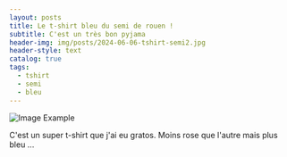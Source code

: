 ```yaml
---
layout: posts
title: Le t-shirt bleu du semi de rouen !
subtitle: C'est un très bon pyjama
header-img: img/posts/2024-06-06-tshirt-semi2.jpg
header-style: text
catalog: true
tags:
  - tshirt
  - semi
  - bleu
---
```


![Image Example](/l-atelier-de-floflo/img/posts/2024-06-06-tshirt-semi2.jpg)

C'est un super t-shirt que j'ai eu gratos. Moins rose que l'autre mais plus bleu ...
